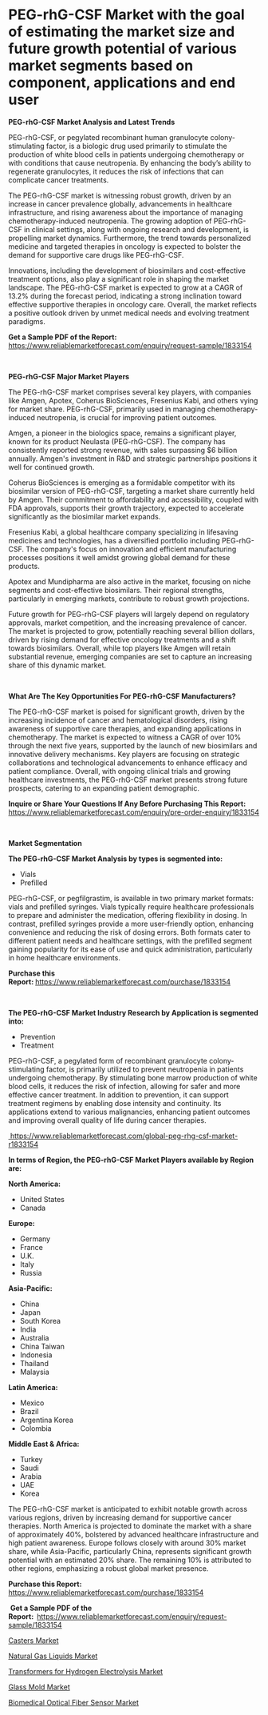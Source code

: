 <p><h1>PEG-rhG-CSF Market with the goal of estimating the market size and future growth potential of various market segments based on component, applications and end user</h1></p><p><strong>PEG-rhG-CSF Market Analysis and Latest Trends</strong></p>
<p><p>PEG-rhG-CSF, or pegylated recombinant human granulocyte colony-stimulating factor, is a biologic drug used primarily to stimulate the production of white blood cells in patients undergoing chemotherapy or with conditions that cause neutropenia. By enhancing the body’s ability to regenerate granulocytes, it reduces the risk of infections that can complicate cancer treatments.</p><p>The PEG-rhG-CSF market is witnessing robust growth, driven by an increase in cancer prevalence globally, advancements in healthcare infrastructure, and rising awareness about the importance of managing chemotherapy-induced neutropenia. The growing adoption of PEG-rhG-CSF in clinical settings, along with ongoing research and development, is propelling market dynamics. Furthermore, the trend towards personalized medicine and targeted therapies in oncology is expected to bolster the demand for supportive care drugs like PEG-rhG-CSF.</p><p>Innovations, including the development of biosimilars and cost-effective treatment options, also play a significant role in shaping the market landscape. The PEG-rhG-CSF market is expected to grow at a CAGR of 13.2% during the forecast period, indicating a strong inclination toward effective supportive therapies in oncology care. Overall, the market reflects a positive outlook driven by unmet medical needs and evolving treatment paradigms.</p></p>
<p><strong>Get a Sample PDF of the Report:&nbsp;</strong> <a href="https://www.reliablemarketforecast.com/enquiry/request-sample/1833154?utm_campaign=1159&utm_medium=2&utm_source=Github&utm_content=ia&utm_term=19102024&utm_id=peg-rhg-csf">https://www.reliablemarketforecast.com/enquiry/request-sample/1833154</a></p>
<p>&nbsp;</p>
<p><strong>PEG-rhG-CSF Major Market Players</strong></p>
<p><p>The PEG-rhG-CSF market comprises several key players, with companies like Amgen, Apotex, Coherus BioSciences, Fresenius Kabi, and others vying for market share. PEG-rhG-CSF, primarily used in managing chemotherapy-induced neutropenia, is crucial for improving patient outcomes.</p><p>Amgen, a pioneer in the biologics space, remains a significant player, known for its product Neulasta (PEG-rhG-CSF). The company has consistently reported strong revenue, with sales surpassing $6 billion annually. Amgen's investment in R&D and strategic partnerships positions it well for continued growth.</p><p>Coherus BioSciences is emerging as a formidable competitor with its biosimilar version of PEG-rhG-CSF, targeting a market share currently held by Amgen. Their commitment to affordability and accessibility, coupled with FDA approvals, supports their growth trajectory, expected to accelerate significantly as the biosimilar market expands.</p><p>Fresenius Kabi, a global healthcare company specializing in lifesaving medicines and technologies, has a diversified portfolio including PEG-rhG-CSF. The company's focus on innovation and efficient manufacturing processes positions it well amidst growing global demand for these products.</p><p>Apotex and Mundipharma are also active in the market, focusing on niche segments and cost-effective biosimilars. Their regional strengths, particularly in emerging markets, contribute to robust growth projections. </p><p>Future growth for PEG-rhG-CSF players will largely depend on regulatory approvals, market competition, and the increasing prevalence of cancer. The market is projected to grow, potentially reaching several billion dollars, driven by rising demand for effective oncology treatments and a shift towards biosimilars. Overall, while top players like Amgen will retain substantial revenue, emerging companies are set to capture an increasing share of this dynamic market.</p></p>
<p>&nbsp;</p>
<p><strong>What Are The Key Opportunities For PEG-rhG-CSF Manufacturers?</strong></p>
<p><p>The PEG-rhG-CSF market is poised for significant growth, driven by the increasing incidence of cancer and hematological disorders, rising awareness of supportive care therapies, and expanding applications in chemotherapy. The market is expected to witness a CAGR of over 10% through the next five years, supported by the launch of new biosimilars and innovative delivery mechanisms. Key players are focusing on strategic collaborations and technological advancements to enhance efficacy and patient compliance. Overall, with ongoing clinical trials and growing healthcare investments, the PEG-rhG-CSF market presents strong future prospects, catering to an expanding patient demographic.</p></p>
<p><strong>Inquire or Share Your Questions If Any Before Purchasing This Report:</strong> <a href="https://www.reliablemarketforecast.com/enquiry/pre-order-enquiry/1833154?utm_campaign=1159&utm_medium=2&utm_source=Github&utm_content=ia&utm_term=19102024&utm_id=peg-rhg-csf">https://www.reliablemarketforecast.com/enquiry/pre-order-enquiry/1833154</a></p>
<p>&nbsp;</p>
<p><strong>Market Segmentation</strong></p>
<p><strong>The PEG-rhG-CSF Market Analysis by types is segmented into:</strong></p>
<p><ul><li>Vials</li><li>Prefilled</li></ul></p>
<p><p>PEG-rhG-CSF, or pegfilgrastim, is available in two primary market formats: vials and prefilled syringes. Vials typically require healthcare professionals to prepare and administer the medication, offering flexibility in dosing. In contrast, prefilled syringes provide a more user-friendly option, enhancing convenience and reducing the risk of dosing errors. Both formats cater to different patient needs and healthcare settings, with the prefilled segment gaining popularity for its ease of use and quick administration, particularly in home healthcare environments.</p></p>
<p><strong>Purchase this Report:&nbsp;</strong><a href="https://www.reliablemarketforecast.com/purchase/1833154?utm_campaign=1159&utm_medium=2&utm_source=Github&utm_content=ia&utm_term=19102024&utm_id=peg-rhg-csf">https://www.reliablemarketforecast.com/purchase/1833154</a></p>
<p>&nbsp;</p>
<p><strong>The PEG-rhG-CSF Market Industry Research by Application is segmented into:</strong></p>
<p><ul><li>Prevention</li><li>Treatment</li></ul></p>
<p><p>PEG-rhG-CSF, a pegylated form of recombinant granulocyte colony-stimulating factor, is primarily utilized to prevent neutropenia in patients undergoing chemotherapy. By stimulating bone marrow production of white blood cells, it reduces the risk of infection, allowing for safer and more effective cancer treatment. In addition to prevention, it can support treatment regimens by enabling dose intensity and continuity. Its applications extend to various malignancies, enhancing patient outcomes and improving overall quality of life during cancer therapies.</p></p>
<p><a href="https://www.reliablemarketforecast.com/global-peg-rhg-csf-market-r1833154?utm_campaign=1159&utm_medium=2&utm_source=Github&utm_content=ia&utm_term=19102024&utm_id=peg-rhg-csf">&nbsp;https://www.reliablemarketforecast.com/global-peg-rhg-csf-market-r1833154</a></p>
<p><strong>In terms of Region, the PEG-rhG-CSF Market Players available by Region are:</strong></p>
<p>
    <p> <strong> North America: </strong>
        <ul>
            <li>United States</li>
            <li>Canada</li>
        </ul>
        </p> 
    <p> <strong> Europe: </strong>
        <ul>
            <li>Germany</li>
            <li>France</li>
            <li>U.K.</li>
            <li>Italy</li>
            <li>Russia</li>
        </ul>
        </p> 
    <p> <strong> Asia-Pacific: </strong>
        <ul>
            <li>China</li>
            <li>Japan</li>
            <li>South Korea</li>
            <li>India</li>
            <li>Australia</li>
            <li>China Taiwan</li>
            <li>Indonesia</li>
            <li>Thailand</li>
            <li>Malaysia</li>
        </ul>
        </p> 
    <p> <strong> Latin America: </strong>
        <ul>
            <li>Mexico</li>
            <li>Brazil</li>
            <li>Argentina Korea</li>
            <li>Colombia</li>
        </ul>
        </p> 
    <p> <strong> Middle East & Africa: </strong>
        <ul>
            <li>Turkey</li>
            <li>Saudi</li>
            <li>Arabia</li>
            <li>UAE</li>
            <li>Korea</li>
        </ul>
    </p>
    </p>
<p><p>The PEG-rhG-CSF market is anticipated to exhibit notable growth across various regions, driven by increasing demand for supportive cancer therapies. North America is projected to dominate the market with a share of approximately 40%, bolstered by advanced healthcare infrastructure and high patient awareness. Europe follows closely with around 30% market share, while Asia-Pacific, particularly China, represents significant growth potential with an estimated 20% share. The remaining 10% is attributed to other regions, emphasizing a robust global market presence.</p></p>
<p><strong>Purchase this Report: </strong><a href="https://www.reliablemarketforecast.com/purchase/1833154?utm_campaign=1159&utm_medium=2&utm_source=Github&utm_content=ia&utm_term=19102024&utm_id=peg-rhg-csf">https://www.reliablemarketforecast.com/purchase/1833154</a></p>
<p>&nbsp;<strong>Get a Sample PDF of the Report:&nbsp;&nbsp;</strong><a href="https://www.reliablemarketforecast.com/enquiry/request-sample/1833154?utm_campaign=1159&utm_medium=2&utm_source=Github&utm_content=ia&utm_term=19102024&utm_id=peg-rhg-csf">https://www.reliablemarketforecast.com/enquiry/request-sample/1833154</a></p>
<p><strong></strong></p>
<p><p><a href="https://issuu.com/reportprime-2/docs/casters-market-size-2030.pptx_3ca963afa71a12?utm_campaign=1159&utm_medium=2&utm_source=Github&utm_content=ia&utm_term=19102024&utm_id=peg-rhg-csf">Casters Market</a></p><p><a href="https://www.linkedin.com/pulse/exploring-natural-gas-liquids-market-dynamics-global-trends-m3hmc?utm_campaign=1159&utm_medium=2&utm_source=Github&utm_content=ia&utm_term=19102024&utm_id=peg-rhg-csf">Natural Gas Liquids Market</a></p><p><a href="https://github.com/rebbeccawac8w/Market-Research-Report-List-1/blob/main/transformers-for-hydrogen-electrolysis-market.md?utm_campaign=1159&utm_medium=2&utm_source=Github&utm_content=ia&utm_term=19102024&utm_id=peg-rhg-csf">Transformers for Hydrogen Electrolysis Market</a></p><p><a href="https://issuu.com/reportprime-2/docs/glass-mold-market-size-2030.pptx_0460c2dd2ba3fc?utm_campaign=1159&utm_medium=2&utm_source=Github&utm_content=ia&utm_term=19102024&utm_id=peg-rhg-csf">Glass Mold Market</a></p><p><a href="https://github.com/cano01c7/Market-Research-Report-List-1/blob/main/biomedical-optical-fiber-sensor-market.md?utm_campaign=1159&utm_medium=2&utm_source=Github&utm_content=ia&utm_term=19102024&utm_id=peg-rhg-csf">Biomedical Optical Fiber Sensor Market</a></p></p>